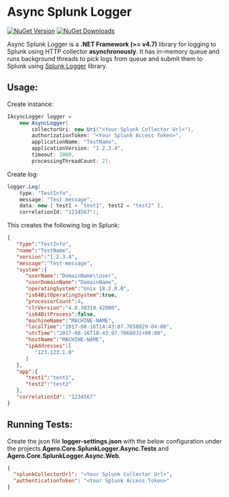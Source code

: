# Async Splunk Logger

[![NuGet Version](http://img.shields.io/nuget/v/Agero.Core.SplunkLogger.Async.svg?style=flat)](https://www.nuget.org/packages/Agero.Core.SplunkLogger.Async/) 
[![NuGet Downloads](http://img.shields.io/nuget/dt/Agero.Core.SplunkLogger.Async.svg?style=flat)](https://www.nuget.org/packages/Agero.Core.SplunkLogger.Async/)

Async Splunk Logger is a **.NET Framework (>= v4.7)** library for logging to Splunk using HTTP collector **asynchronously**. It has in-memory queue and runs background threads to pick logs from queue and submit them to Splunk using [Splunk Logger](https://github.com/agero-core/splunk-logger/) library. 

## Usage:
Create instance:
```csharp
IAsyncLogger logger = 
    new AsyncLogger(
        collectorUri: new Uri("<Your Splunk Collector Url>"),
        authorizationToken: "<Your Splunk Access Token>",
        applicationName: "TestName",
        applicationVersion: "1.2.3.4",
        timeout: 3000,
        processingThreadCount: 2);
```
Create log:
```csharp
logger.Log(
    type: "TestInfo", 
    message: "Test message", 
    data: new { test1 = "test1", test2 = "test2" },
    correlationId: "1234567");	
```

This creates the following log in Splunk:

```json
{  
   "type":"TestInfo",
   "name":"TestName",
   "version":"1.2.3.4",
   "message":"Test message",
   "system":{  
      "userName":"DomainName\\user",
      "userDomainName":"DomainName",
      "operatingSystem":"Unix 18.2.0.0",
      "is64BitOperatingSystem":true,
      "processorCount":4,
      "clrVersion":"4.0.30319.42000",
      "is64BitProcess":false,
      "machineName":"MACHINE-NAME",
      "localTime":"2017-08-16T14:43:07.7658829-04:00",
      "utcTime":"2017-08-16T18:43:07.7668831+00:00",
      "hostName":"MACHINE-NAME",
      "ipAddresses":[  
         "123.123.1.0"
      ]
   },
   "app":{  
      "test1":"test1",
      "test2":"test2"
   },
   "correlationId": "1234567"
}
```

## Running Tests:

Create the json file **logger-settings.json** with the below configuration under the projects **Agero.Core.SplunkLogger.Async.Tests** and **Agero.Core.SplunkLogger.Async.Web**.

```json
{
  "splunkCollectorUrl": "<Your Splunk Collector Url>",
  "authenticationToken": "<Your Splunk Access Token>"
}
```